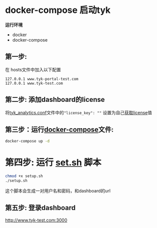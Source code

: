 # docker-compose 启动tyk

**运行环境**
- docker
- docker-compose

## 第一步:

在 hosts文件中加入以下配置

```
127.0.0.1 www.tyk-portal-test.com
127.0.0.1 www.tyk-test.com
```

## 第二步: 添加dashboard的license

 将[tyk_analytics.conf](confs/tyk_analytics.conf)文件中的`"license_key": ""` 设置为自己[获取license](https://tyk.io/shop/checkout/)值

## 第三步：运行[docker-compose](docker-compose.yml)文件:

```bash
docker-compose up -d
```

# 第四步: 运行 [set.sh](setup.sh) 脚本

```bash
chmod +x setup.sh 
./setup.sh 
```

这个脚本会生成一对用户名和密码，和dashboard的url

## 第五步: 登录dashboard

http://www.tyk-test.com:3000

